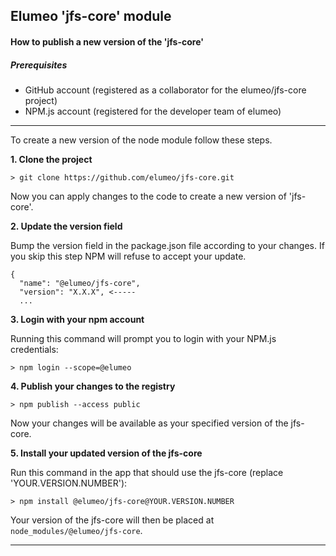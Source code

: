 ## Elumeo 'jfs-core' module

#### How to publish a new version of the 'jfs-core'

##### Prerequisites

* GitHub account (registered as a collaborator for the elumeo/jfs-core project)
* NPM.js account (registered for the developer team of elumeo)

---

To create a new version of the node module follow these steps.

**1. Clone the project**

  ```
  > git clone https://github.com/elumeo/jfs-core.git
  ```

  Now you can apply changes to the code to create a new version of 'jfs-core'.

**2. Update the version field**

  Bump the version field in the package.json file according to your changes.
  If you skip this step NPM will refuse to accept your update.

  ```
  {
    "name": "@elumeo/jfs-core",
    "version": "X.X.X", <-----
    ...
  ```

**3. Login with your npm account**

  Running this command will prompt you to login with your NPM.js credentials:

  ```
  > npm login --scope=@elumeo
  ```

**4. Publish your changes to the registry**

  ```
  > npm publish --access public
  ```

  Now your changes will be available as your specified version of the jfs-core.

**5. Install your updated version of the jfs-core**

  Run this command in the app that should use the jfs-core (replace 'YOUR.VERSION.NUMBER'):

  ```
  > npm install @elumeo/jfs-core@YOUR.VERSION.NUMBER
  ```

  Your version of the jfs-core will then be placed at `node_modules/@elumeo/jfs-core`.

---
